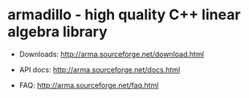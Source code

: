 # armadillo - high quality C++ linear algebra library

* Downloads: http://arma.sourceforge.net/download.html

* API docs:  http://arma.sourceforge.net/docs.html

* FAQ:  http://arma.sourceforge.net/faq.html
